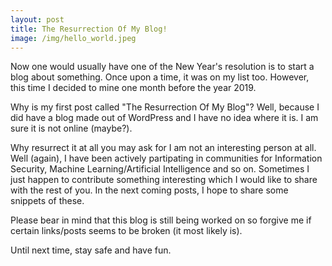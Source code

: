 ```yaml
---
layout: post
title: The Resurrection Of My Blog!
image: /img/hello_world.jpeg
---
```


Now one would usually have one of the New Year's resolution is to start a blog about something. Once upon a time, it was on my list too. However, this time I decided to mine one month before the year 2019. 

Why is my first post called "The Resurrection Of My Blog"? Well, because I did have a blog made out of WordPress and I have no idea where it is. I am sure it is not online (maybe?).

Why resurrect it at all you may ask for I am not an interesting person at all. Well (again), I have been actively partipating in communities for Information Security, Machine Learning/Artificial Intelligence and so on. Sometimes I just happen to contribute something interesting which I would like to share with the rest of you. In the next coming posts, I hope to share some snippets of these.

Please bear in mind that this blog is still being worked on so forgive me if certain links/posts seems to be broken (it most likely is).

Until next time, stay safe and have fun. 